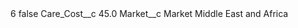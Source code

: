 <?xml version="1.0" encoding="UTF-8"?>
<CustomMetadata xmlns="http://soap.sforce.com/2006/04/metadata" xmlns:xsi="http://www.w3.org/2001/XMLSchema-instance" xmlns:xsd="http://www.w3.org/2001/XMLSchema">
    <label>6</label>
    <protected>false</protected>
    <values>
        <field>Care_Cost__c</field>
        <value xsi:type="xsd:double">45.0</value>
    </values>
    <values>
        <field>Market__c</field>
        <value xsi:type="xsd:string">Market Middle East and Africa</value>
    </values>
</CustomMetadata>

